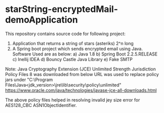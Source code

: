 # starString-encryptedMail-demoApplication
This repository contains source code for following project:
1. Application that returns a string of stars (asteriks) 2^n long
2. A Spring boot project which sends encrypted email using Java.
Software Used are as below:
a) Java 1.8
b) Spring Boot 2.2.5.RELEASE
c) Inellij IDEA
d) Bouncy Castle Java Library
e) Fake SMTP

Note:
Java Cryptography Extension (JCE) Unlimited Strength Jurisdiction Policy Files 8 was downloaded from below URL was used to replace policy jars under "C:\Program Files\Java\<jdk_version>\jre\lib\security\policy\unlimited"
https://www.oracle.com/java/technologies/javase-jce-all-downloads.html

The above policy files helped in resolving invalid jey size error for AES128_CBC ASN1ObjectIdentifier.